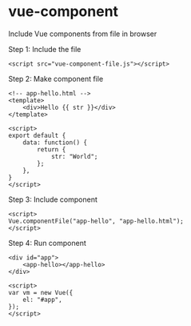 # vue-component

Include Vue components from file in browser

Step 1: Include the file

    <script src="vue-component-file.js"></script>

Step 2: Make component file

    <!-- app-hello.html -->
    <template>
        <div>Hello {{ str }}</div>
    </template>
    
    <script>
    export default {
        data: function() {
            return {
                str: "World";
            };
        },
    }
    </script>

Step 3: Include component

    <script>
    Vue.componentFile("app-hello", "app-hello.html");
    </script>

Step 4: Run component

    <div id="app">
        <app-hello></app-hello>
    </div>
    
    <script>
    var vm = new Vue({
        el: "#app",
    });
    </script>
